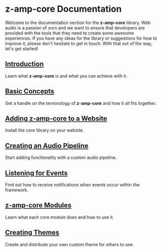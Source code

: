 # z-amp-core Documentation

Welcome to the documentation section for the **z-amp-core** library. Web audio is a passion of ours and we want to ensure that developers are provided with the tools that they need to create some awesome experiences. If you have any ideas for the library or suggestions for how to improve it, please don't hesitate to get in touch. With that out of the way, let's get started!

## [Introduction](./INTRO.md)
Learn what **z-amp-core** is and what you can achieve with it.
## [Basic Concepts](./CONCEPTS.md)
Get a handle on the terminology of **z-amp-core** and how it all fits together.
## [Adding **z-amp-core** to a Website](./INSTALLATION.md)
Install the core library on your website.
## [Creating an Audio Pipeline](./INITIALISING.md)
Start adding functionality with a custom audio pipeline.
## [Listening for Events](./EVENTS.md)
Find out how to receive notifications when events occur within the framework.
## [**z-amp-core** Modules](./MODULES.md)
Learn what each core module does and how to use it.
## [Creating Themes](./CREATE_THEME.md)
Create and distribute your own custom theme for others to use.
